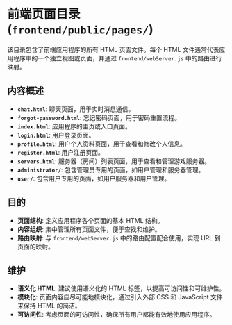 # 前端页面目录 (`frontend/public/pages/`)

该目录包含了前端应用程序的所有 HTML 页面文件。每个 HTML 文件通常代表应用程序中的一个独立视图或页面，并通过 `frontend/webServer.js` 中的路由进行映射。

## 内容概述

-   **`chat.html`**: 聊天页面，用于实时消息通信。
-   **`forgot-password.html`**: 忘记密码页面，用于密码重置流程。
-   **`index.html`**: 应用程序的主页或入口页面。
-   **`login.html`**: 用户登录页面。
-   **`profile.html`**: 用户个人资料页面，用于查看和修改个人信息。
-   **`register.html`**: 用户注册页面。
-   **`servers.html`**: 服务器（房间）列表页面，用于查看和管理游戏服务器。
-   **`administrator/`**: 包含管理员专用的页面，如用户管理和服务器管理。
-   **`user/`**: 包含用户专用的页面，如用户服务器和用户管理。

## 目的

-   **页面结构**: 定义应用程序各个页面的基本 HTML 结构。
-   **内容组织**: 集中管理所有页面文件，便于查找和维护。
-   **路由映射**: 与 `frontend/webServer.js` 中的路由配置配合使用，实现 URL 到页面的映射。

## 维护

-   **语义化 HTML**: 建议使用语义化的 HTML 标签，以提高可访问性和可维护性。
-   **模块化**: 页面内容应尽可能地模块化，通过引入外部 CSS 和 JavaScript 文件来保持 HTML 的简洁。
-   **可访问性**: 考虑页面的可访问性，确保所有用户都能有效地使用应用程序。
